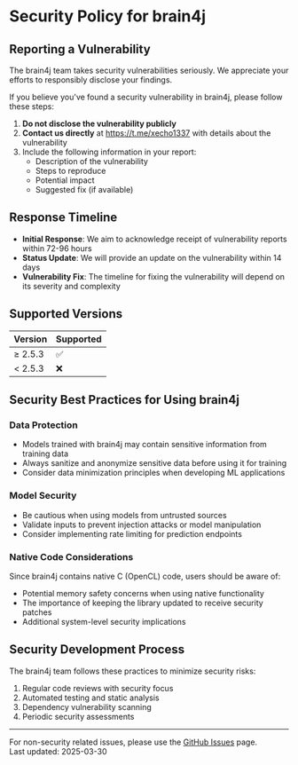 # Security Policy for brain4j

## Reporting a Vulnerability

The brain4j team takes security vulnerabilities seriously. We appreciate your efforts to responsibly disclose your findings.

If you believe you've found a security vulnerability in brain4j, please follow these steps:

1. **Do not disclose the vulnerability publicly**
2. **Contact us directly** at https://t.me/xecho1337 with details about the vulnerability
3. Include the following information in your report:
   - Description of the vulnerability
   - Steps to reproduce
   - Potential impact
   - Suggested fix (if available)

## Response Timeline

- **Initial Response**: We aim to acknowledge receipt of vulnerability reports within 72-96 hours
- **Status Update**: We will provide an update on the vulnerability within 14 days
- **Vulnerability Fix**: The timeline for fixing the vulnerability will depend on its severity and complexity

## Supported Versions
| Version | Supported          |
|---------|--------------------|
| ≥ 2.5.3 | :white_check_mark: |
| < 2.5.3 | :x:                |

## Security Best Practices for Using brain4j

### Data Protection
- Models trained with brain4j may contain sensitive information from training data
- Always sanitize and anonymize sensitive data before using it for training
- Consider data minimization principles when developing ML applications

### Model Security
- Be cautious when using models from untrusted sources
- Validate inputs to prevent injection attacks or model manipulation
- Consider implementing rate limiting for prediction endpoints

### Native Code Considerations
Since brain4j contains native C (OpenCL) code, users should be aware of:
- Potential memory safety concerns when using native functionality
- The importance of keeping the library updated to receive security patches
- Additional system-level security implications

## Security Development Process

The brain4j team follows these practices to minimize security risks:

1. Regular code reviews with security focus
2. Automated testing and static analysis
3. Dependency vulnerability scanning
4. Periodic security assessments

----

For non-security related issues, please use the [GitHub Issues](https://github.com/xEcho1337/brain4j/issues) page.
<br>
Last updated: 2025-03-30
